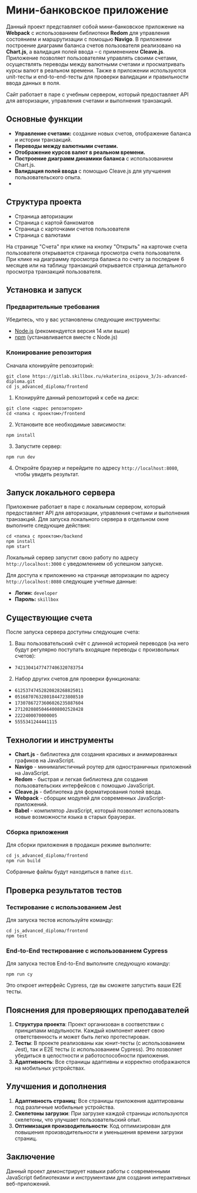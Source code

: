 # Мини-банковское приложение

Данный проект представляет собой мини-банковское приложение на **Webpack** с использованием библиотеки **Redom** для управления состоянием и маршрутизации с помощью **Navigo**. В приложении построение диаграмм баланса счетов пользователя реализовано на **Chart.js**, а валидация полей ввода – с применением **Cleave.js**. Приложение позволяет пользователям управлять своими счетами, осуществлять переводы между валютными счетами и просматривать курсы валют в реальном времени. Также в приложении используются unit-тесты и end-to-end-тесты для проверки валидации и правильности ввода данных в поля.

Сайт работает в паре с учебным сервером, который предоставляет API для авторизации, управления счетами и выполнения транзакций.

## Основные функции

- **Управление счетами:** создание новых счетов, отображение баланса и истории транзакций.
- **Переводы между валютными счетами.**
- **Отображение курсов валют в реальном времени.**
- **Построение диаграмм динамики баланса** с использованием Chart.js.
- **Валидация полей ввода** с помощью Cleave.js для улучшения пользовательского опыта.
- 
## Структура проекта

- Страница авторизации
- Страница с картой банкоматов
- Страница с карточками счетов пользователя
- Страница с валютами

На странице "Счета" при клике на кнопку "Открыть" на карточке счета пользователя открывается страница просмотра счета пользователя. При клике на диаграмму просмотра баланса по счету за последние 6 месяцев или на таблицу транзакций открывается страница детального просмотра транзакций пользователя.

## Установка и запуск

### Предварительные требования

Убедитесь, что у вас установлены следующие инструменты:

- [Node.js](https://nodejs.org/) (рекомендуется версия 14 или выше)
- [npm](https://www.npmjs.com/) (устанавливается вместе с Node.js)

### Клонирование репозитория

Сначала клонируйте репозиторий:

```
git clone https://gitlab.skillbox.ru/ekaterina_osipova_3/Js-advanced-diploma.git
cd js_advanced_diploma/frontend
```
1. Клонируйте данный репозиторий к себе на диск:
```
git clone <адрес репозитория>
cd <папка с проектом>/frontend
```

2. Установите все необходимые зависимости:
```
npm install
```

3. Запустите сервер:
```
npm run dev
```

4. Откройте браузер и перейдите по адресу `http://localhost:8080`, чтобы увидеть результат.

## Запуск локального сервера

Приложение работает в паре с локальным сервером, который предоставляет API для авторизации, управления счетами и выполнения транзакций. 
Для запуска локального сервера в отдельном окне выполните следующие действия:
```
cd <папка с проектом>/backend
npm install
npm start
```
Локальный сервер запустит свою работу по адресу `http://localhost:3000` с уведомлением об успешном запуске.

Для доступа к приложению на странице авторизации по адресу `http://localhost:8080` следующие учетные данные:

- **Логин:** `developer`
- **Пароль:** `skillbox`

## Существующие счета

После запуска сервера доступны следующие счета:

1. Ваш пользовательский счёт с длинной историей переводов (на него будут регулярно поступать входящие переводы с произвольных счетов):
- `74213041477477406320783754`

2. Набор других счетов для проверки функционала:
- `61253747452820828268825011`
- `05168707632801844723808510`
- `17307867273606026235887604`
- `27120208050464008002528428`
- `2222400070000005`
- `5555341244441115`

## Технологии и инструменты

- **Chart.js** - библиотека для создания красивых и анимированных графиков на JavaScript.
- **Navigo** - минималистичный роутер для одностраничных приложений на JavaScript.
- **Redom** - быстрая и легкая библиотека для создания пользовательских интерфейсов с помощью JavaScript.
- **Cleave.js** - библиотека для форматирования полей ввода.
- **Webpack** - сборщик модулей для современных JavaScript-приложений.
- **Babel** - компилятор JavaScript, который позволяет использовать новые возможности языка в старых браузерах.

### Сборка приложения

Для сборки приложения в продакшн режиме выполните:

```
cd js_advanced_diploma/frontend
npm run build
```

Собранные файлы будут находиться в папке `dist`.

## Проверка результатов тестов

### Тестирование с использованием Jest

Для запуска тестов используйте команду:

```
cd js_advanced_diploma/frontend
npm test
```


### End-to-End тестирование с использованием Cypress

Для запуска тестов End-to-End выполните следующую команду:

```
npm run cy
```

Это откроет интерфейс Cypress, где вы сможете запустить ваши E2E тесты.

## Пояснения для проверяющих преподавателей

1. **Структура проекта**: Проект организован в соответствии с принципами модульности. Каждый компонент имеет свою ответственность и может быть легко протестирован.
2. **Тесты**: В проекте реализованы как юнит-тесты (с использованием Jest), так и E2E тесты (с использованием Cypress). Это позволяет убедиться в целостности и работоспособности приложения.
3. **Адаптивность**: Все страницы адаптивны и корректно отображаются на мобильных устройствах.

## Улучшения и дополнения

1. **Адаптивность страниц**: Все страницы приложения адаптированы под различные мобильные устройства.
2. **Скелетоны загрузки**: При загрузке каждой страницы используются скелетоны, что улучшает пользовательский опыт.
3. **Оптимизация производительности**: Код оптимизирован для повышения производительности и уменьшения времени загрузки страниц.

## Заключение

Данный проект демонстрирует навыки работы с современными JavaScript библиотеками и инструментами для создания интерактивных веб-приложений.
